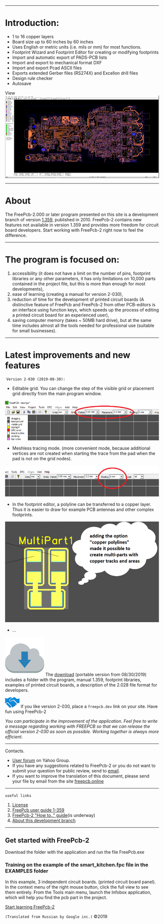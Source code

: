 
***
# Introduction:
* 1 to 16 copper layers
* Board size up to 60 inches by 60 inches
* Uses English or metric units (i.e. mils or mm) for most functions.
* Footprint Wizard and Footprint Editor for creating or modifying footprints
* Import and automatic export of PADS-PCB lists
* Import and export to mechanical format DXF
* Import and export Pcad ASCII files
* Exports extended Gerber files (RS274X) and Excellon drill files
* Design rule checker
* Autosave

View
![PCB](/pictures/img2.png)

***
# About
The FreePcb-2.000 or later program presented on this site is a development branch of version [1.359](http://freepcb.com), published in 2010. FreePcb-2 contains new features not available in version 1.359 and provides more freedom for circuit board developers. Start working with FreePcb-2 right now to feel the difference.

***
# The program is focused on:
1. accessibility (it does not have a limit on the number of pins, footprint libraries or any other parameters, it has only limitations on 10,000 parts contained in the project file, but this is more than enough for most developments),
2. ease of learning (creating a manual for version 2-030),
3. reduction of time for the development of printed circuit boards (A distinctive feature of FreePcb and FreePcb-2 from other PCB-editors is an interface using function keys, which speeds up the process of editing a printed circuit board for an experienced user),
4. saving computer memory (takes ~ 50MB hard drive),
but at the same time includes almost all the tools needed for professional use (suitable for small businesses). 

***
# Latest improvements and new features
![]()
`Version 2-030 (2019-08-30):`

* Editable grid. You can change the step of the visible grid or placement grid directly from the main program window.

![](pictures/editable_grid.png)

* Meshless tracing mode. (more convenient mode, because additional vertices are not created when starting the trace from the pad when the pad is not on the grid nodes).

![](pictures/meshless.png)

* In the footprint editor, a polyline can be transferred to a copper layer. Thus it is easier to draw for example PCB antennas and other complex footprints.

![](pictures/multi_part.png)

* ...

![](https://raw.githubusercontent.com/Duxah/FreePCB/master/pictures/cloud-down.png) The [download](https://github.com/Duxah/FreePCB-2/archive/master.zip) (portable version from 08/30/2019) includes a folder with the program, manual 1.359, footprint libraries, examples of printed circuit boards, a description of the 2.028 file format for developers.

![](https://raw.githubusercontent.com/Duxah/FreePCB/master/pictures/По%20рукам.png) If you like version 2-030, place a `freepcb.dev` link on your site. Have fun using FreePcb-2

_You can participate in the improvement of the application. Feel free to write a message regarding working with FREEPCB so that we can release the official version 2-030 as soon as possible. Working together is always more efficient._

***
Contacts.

* [User forum](https://groups.yahoo.com/neo/groups/FreePCB/info) on Yahoo Group. 
* If you have any suggestions related to FreePcb-2 or you do not want to submit your question for public review, send to [email](https://freepcb.online/Discuss/).
* If you want to improve the translation of this document, please send your file by email from the site [freepcb.online](https://freepcb.online/Discuss/)

***
`useful links`
1. [License](LICENSE)
2. [FreePcb user guide 1-359](https://github.com/Duxah/FreePCB-2/raw/master/FreePcb-2/bin/doc/freepcb_user_guide.pdf)
3. [FreePcb-2 "How to.." guide](/How_to.md)(is underway)
4. [About this development branch](/About_development.md)

***
## Get started with FreePcb-2
Download the folder with the application and run the file FreePcb.exe

### Training on the example of the smart_kitchen.fpc file in the EXAMPLES folder
In this example, 3 independent circuit boards. (printed circuit board panel). In the context menu of the right mouse button, click the full view to see them entirely. From the Tools main menu, launch the Infobox application, which will help you find the pcb part in the project. 

[Start learning FreePcb-2](/How_to.md)

`(Translated from Russian by Google inc.)` ©2019
